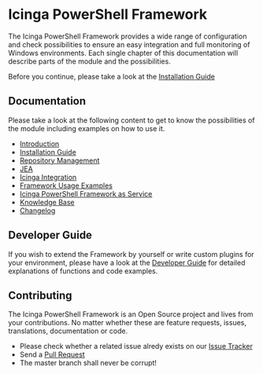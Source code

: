 Icinga PowerShell Framework
==============

The Icinga PowerShell Framework provides a wide range of configuration and check possibilities to ensure an easy integration and full monitoring of Windows environments.
Each single chapter of this documentation will describe parts of the module and the possibilities.

Before you continue, please take a look at the [Installation Guide](doc/110-Installation/01-Getting-Started.md)

Documentation
-------------

Please take a look at the following content to get to know the possibilities of the module including examples on how to use it.

* [Introduction](doc/000-Introduction.md)
* [Installation Guide](doc/110-Installation/01-Getting-Started.md)
* [Repository Management](doc/120-Repository-Manager)
* [JEA](doc/130-JEA)
* [Icinga Integration](doc/200-Icinga-Integration/)
* [Framework Usage Examples](doc/frameworkusage)
* [Icinga PowerShell Framework as Service](doc/110-Installation/05-Background-Daemons.md)
* [Knowledge Base](doc/300-Knowledge-Base.md)
* [Changelog](doc/100-General/10-Changelog.md)

Developer Guide
------------

If you wish to extend the Framework by yourself or write custom plugins for your environment, please have a look at the [Developer Guide](doc/900-Developer-Guide) for detailed explanations of functions and code examples.

Contributing
------------

The Icinga PowerShell Framework is an Open Source project and lives from your contributions. No matter whether these are feature requests, issues, translations, documentation or code.

* Please check whether a related issue alredy exists on our [Issue Tracker](https://github.com/Icinga/icinga-powershell-framework/issues)
* Send a [Pull Request](https://github.com/Icinga/icinga-powershell-framework/pulls)
* The master branch shall never be corrupt!
